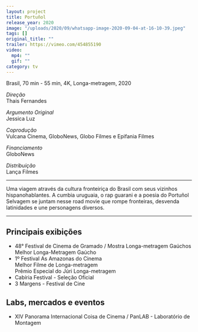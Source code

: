 ```yaml
---
layout: project
title: Portuñol
release_year: 2020
image: "/uploads/2020/09/whatsapp-image-2020-09-04-at-16-10-39.jpeg"
tags: []
original_title: ""
trailer: https://vimeo.com/454855190
video:
  mp4: ""
  gif: ""
category: tv
---
```


Brasil, 70 min - 55 min, 4K, Longa-metragem, 2020

_Direção_  
Thais Fernandes

_Argumento Original_  
Jessica Luz

_Coprodução_  
Vulcana Cinema, GloboNews, Globo Filmes e Epifania Filmes

_Financiamento_  
GloboNews

_Distribuição_  
Lança Filmes

---

Uma viagem através da cultura fronteiriça do Brasil com seus vizinhos hispanohablantes. A cumbia uruguaia, o rap guarani e a poesia do Portuñol Selvagem se juntam nesse road movie que rompe fronteiras, desvenda latinidades e une personagens diversos.

---

## Principais exibições

- 48° Festival de Cinema de Gramado / Mostra Longa-metragem Gaúchos  
  Melhor Longa-Metragem Gaúcho
- 1º Festival As Amazonas do Cinema  
  Melhor Filme de Longa-metragem  
  Prêmio Especial do Júri Longa-metragem
- Cabíria Festival - Seleção Oficial
- 3 Margens - Festival de Cine

## Labs, mercados e eventos

- XIV Panorama Internacional Coisa de Cinema / PanLAB - Laboratório de Montagem
